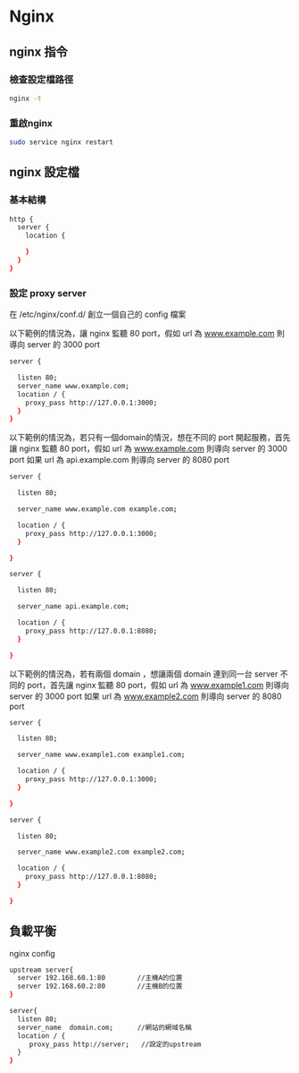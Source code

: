 # Nginx

## nginx 指令

### 檢查設定檔路徑
```sh
nginx -t
```

### 重啟nginx

```sh
sudo service nginx restart
```

## nginx 設定檔

### 基本結構

```sh
http {  
  server {
    location {

    }
  }
}
```

### 設定 proxy server

在 /etc/nginx/conf.d/ 創立一個自己的 config 檔案

以下範例的情況為，讓 nginx 監聽 80 port，假如 url 為 www.example.com 則導向 server 的 3000 port

```sh  
server {

  listen 80;
  server_name www.example.com;
  location / {
    proxy_pass http://127.0.0.1:3000;
  }
}
```

以下範例的情況為，若只有一個domain的情況，想在不同的 port 開起服務，首先讓 nginx 監聽 80 port，假如 url 為 www.example.com 則導向 server 的 3000 port
如果 url 為 api.example.com 則導向 server 的 8080 port

```sh
server {

  listen 80;

  server_name www.example.com example.com;

  location / {
    proxy_pass http://127.0.0.1:3000;
  }

}

server {

  listen 80;

  server_name api.example.com;

  location / {
    proxy_pass http://127.0.0.1:8080;
  }

}
```

以下範例的情況為，若有兩個 domain ，想讓兩個 domain 連到同一台 server 不同的 port，首先讓 nginx 監聽 80 port，假如 url 為 www.example1.com 則導向 server 的 3000 port
如果 url 為 www.example2.com 則導向 server 的 8080 port

```sh
server {

  listen 80;

  server_name www.example1.com example1.com;

  location / {
    proxy_pass http://127.0.0.1:3000;
  }

}

server {

  listen 80;

  server_name www.example2.com example2.com;

  location / {
    proxy_pass http://127.0.0.1:8080;
  }

}
```

## 負載平衡

nginx config

```sh
upstream server{
  server 192.168.60.1:80        //主機A的位置
  server 192.168.60.2:80        //主機B的位置
}

server{
  listen 80; 
  server_name  domain.com;      //網站的網域名稱
  location / {
     proxy_pass http://server;   //設定的upstream
  }
}
```
